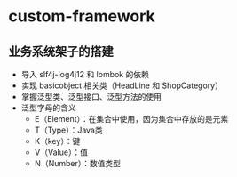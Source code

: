 # custom-framework

## 业务系统架子的搭建

- 导入 slf4j-log4j12 和 lombok 的依赖
- 实现 basicobject 相关类（HeadLine 和 ShopCategory）
- 掌握泛型类、泛型接口、泛型方法的使用
- 泛型字母的含义
    - E（Element）：在集合中使用，因为集合中存放的是元素
    - T（Type）：Java类
    - K（key）：键
    - V（Value）：值
    - N（Number）：数值类型